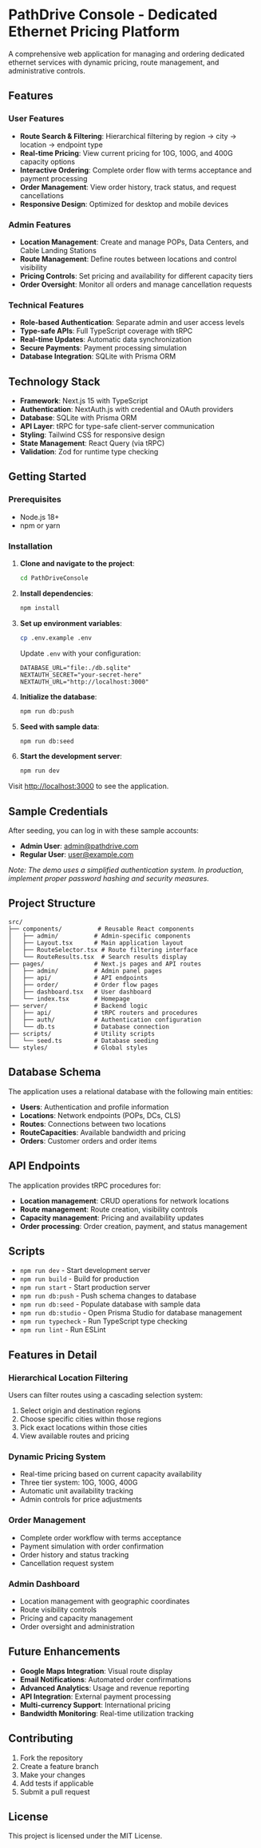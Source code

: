 # PathDrive Console - Dedicated Ethernet Pricing Platform

A comprehensive web application for managing and ordering dedicated ethernet services with dynamic pricing, route management, and administrative controls.

## Features

### User Features
- **Route Search & Filtering**: Hierarchical filtering by region → city → location → endpoint type
- **Real-time Pricing**: View current pricing for 10G, 100G, and 400G capacity options
- **Interactive Ordering**: Complete order flow with terms acceptance and payment processing
- **Order Management**: View order history, track status, and request cancellations
- **Responsive Design**: Optimized for desktop and mobile devices

### Admin Features
- **Location Management**: Create and manage POPs, Data Centers, and Cable Landing Stations
- **Route Management**: Define routes between locations and control visibility
- **Pricing Controls**: Set pricing and availability for different capacity tiers
- **Order Oversight**: Monitor all orders and manage cancellation requests

### Technical Features
- **Role-based Authentication**: Separate admin and user access levels
- **Type-safe APIs**: Full TypeScript coverage with tRPC
- **Real-time Updates**: Automatic data synchronization
- **Secure Payments**: Payment processing simulation
- **Database Integration**: SQLite with Prisma ORM

## Technology Stack

- **Framework**: Next.js 15 with TypeScript
- **Authentication**: NextAuth.js with credential and OAuth providers
- **Database**: SQLite with Prisma ORM
- **API Layer**: tRPC for type-safe client-server communication
- **Styling**: Tailwind CSS for responsive design
- **State Management**: React Query (via tRPC)
- **Validation**: Zod for runtime type checking

## Getting Started

### Prerequisites
- Node.js 18+ 
- npm or yarn

### Installation

1. **Clone and navigate to the project**:
   ```bash
   cd PathDriveConsole
   ```

2. **Install dependencies**:
   ```bash
   npm install
   ```

3. **Set up environment variables**:
   ```bash
   cp .env.example .env
   ```
   
   Update `.env` with your configuration:
   ```
   DATABASE_URL="file:./db.sqlite"
   NEXTAUTH_SECRET="your-secret-here"
   NEXTAUTH_URL="http://localhost:3000"
   ```

4. **Initialize the database**:
   ```bash
   npm run db:push
   ```

5. **Seed with sample data**:
   ```bash
   npm run db:seed
   ```

6. **Start the development server**:
   ```bash
   npm run dev
   ```

Visit [http://localhost:3000](http://localhost:3000) to see the application.

## Sample Credentials

After seeding, you can log in with these sample accounts:

- **Admin User**: admin@pathdrive.com
- **Regular User**: user@example.com

*Note: The demo uses a simplified authentication system. In production, implement proper password hashing and security measures.*

## Project Structure

```
src/
├── components/          # Reusable React components
│   ├── admin/          # Admin-specific components
│   ├── Layout.tsx      # Main application layout
│   ├── RouteSelector.tsx # Route filtering interface
│   └── RouteResults.tsx  # Search results display
├── pages/              # Next.js pages and API routes
│   ├── admin/          # Admin panel pages
│   ├── api/            # API endpoints
│   ├── order/          # Order flow pages
│   ├── dashboard.tsx   # User dashboard
│   └── index.tsx       # Homepage
├── server/             # Backend logic
│   ├── api/            # tRPC routers and procedures
│   ├── auth/           # Authentication configuration
│   └── db.ts           # Database connection
├── scripts/            # Utility scripts
│   └── seed.ts         # Database seeding
└── styles/             # Global styles
```

## Database Schema

The application uses a relational database with the following main entities:

- **Users**: Authentication and profile information
- **Locations**: Network endpoints (POPs, DCs, CLS)
- **Routes**: Connections between two locations
- **RouteCapacities**: Available bandwidth and pricing
- **Orders**: Customer orders and order items

## API Endpoints

The application provides tRPC procedures for:

- **Location management**: CRUD operations for network locations
- **Route management**: Route creation, visibility controls
- **Capacity management**: Pricing and availability updates
- **Order processing**: Order creation, payment, and status management

## Scripts

- `npm run dev` - Start development server
- `npm run build` - Build for production
- `npm run start` - Start production server
- `npm run db:push` - Push schema changes to database
- `npm run db:seed` - Populate database with sample data
- `npm run db:studio` - Open Prisma Studio for database management
- `npm run typecheck` - Run TypeScript type checking
- `npm run lint` - Run ESLint

## Features in Detail

### Hierarchical Location Filtering
Users can filter routes using a cascading selection system:
1. Select origin and destination regions
2. Choose specific cities within those regions
3. Pick exact locations within those cities
4. View available routes and pricing

### Dynamic Pricing System
- Real-time pricing based on current capacity availability
- Three tier system: 10G, 100G, 400G
- Automatic unit availability tracking
- Admin controls for price adjustments

### Order Management
- Complete order workflow with terms acceptance
- Payment simulation with order confirmation
- Order history and status tracking
- Cancellation request system

### Admin Dashboard
- Location management with geographic coordinates
- Route visibility controls
- Pricing and capacity management
- Order oversight and administration

## Future Enhancements

- **Google Maps Integration**: Visual route display
- **Email Notifications**: Automated order confirmations
- **Advanced Analytics**: Usage and revenue reporting
- **API Integration**: External payment processing
- **Multi-currency Support**: International pricing
- **Bandwidth Monitoring**: Real-time utilization tracking

## Contributing

1. Fork the repository
2. Create a feature branch
3. Make your changes
4. Add tests if applicable
5. Submit a pull request

## License

This project is licensed under the MIT License.
